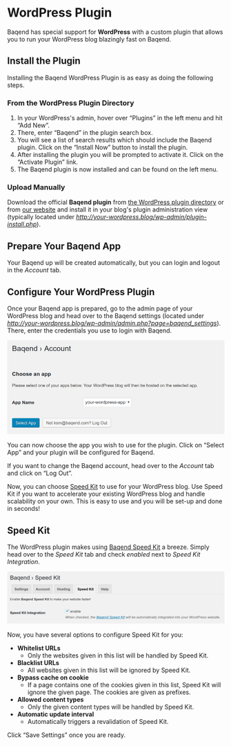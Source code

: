 # WordPress Plugin

Baqend has special support for **WordPress** with a custom plugin that allows you to run your WordPress blog blazingly fast on Baqend.


## Install the Plugin

Installing the Baqend WordPress Plugin is as easy as doing the following steps. 

### From the WordPress Plugin Directory

1. In your WordPress's admin, hover over “Plugins” in the left menu and hit “Add New”.
2. There, enter “Baqend” in the plugin search box.
3. You will see a list of search results which should include the Baqend plugin. Click on the “Install Now” button to install the plugin.
4. After installing the plugin you will be prompted to activate it. Click on the “Activate Plugin” link.
5. The Baqend plugin is now installed and can be found on the left menu.

### Upload Manually

Download the official **Baqend plugin** from [the WordPress plugin directory](https://wordpress.org/plugins/baqend/) or from [our website](https://www.baqend.com/wordpress-plugin/latest/baqend.zip) 
and install it in your blog's plugin administration view (typically located under *http://your-wordpress.blog/wp-admin/plugin-install.php*).
 

## Prepare Your Baqend App

Your Baqend up will be created automatically, but you can login and logout in the *Account* tab.


## Configure Your WordPress Plugin

Once your Baqend app is prepared, go to the admin page of your WordPress blog and head over to the Baqend settings (located under *http://your-wordpress.blog/wp-admin/admin.php?page=baqend_settings*).
There, enter the credentials you use to login with Baqend.

![Select an app](select-app.png)

You can now choose the app you wish to use for the plugin. 
Click on “Select App” and your plugin will be configured for Baqend.

If you want to change the Baqend account, head over to the *Account* tab and click on “Log Out”.

Now, you can choose [Speed Kit](#speed-kit) to use for your WordPress blog.
Use Speed Kit if you want to accelerate your existing WordPress blog and handle scalability on your own.
This is easy to use and you will be set-up and done in seconds!


## Speed Kit

The WordPress plugin makes using [Baqend Speed Kit](https://www.baqend.com/guide/topics/speed-kit/) a breeze.
Simply head over to the *Speed Kit* tab and check *enabled* next to *Speed Kit Integration*.

![Enable Speed Kit](speed-kit-enable.png)

Now, you have several options to configure Speed Kit for you:

* **Whitelist URLs**
    - Only the websites given in this list will be handled by Speed Kit.
* **Blacklist URLs**
    - All websites given in this list will be ignored by Speed Kit.
* **Bypass cache on cookie**
    - If a page contains one of the cookies given in this list, Speed Kit will ignore the given page. The cookies are given as prefixes.
* **Allowed content types**
    - Only the given content types will be handled by Speed Kit.
* **Automatic update interval**
    - Automatically triggers a revalidation of Speed Kit.

Click “Save Settings” once you are ready.

